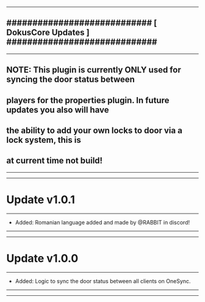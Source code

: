 --------------------------------------------------------------------------------
############################ [ DokusCore Updates ] #############################
--------------------------------------------------------------------------------
--------------------------------------------------------------------------------
## NOTE: This plugin is currently ONLY used for syncing the door status between
##       players for the properties plugin. In future updates you also will have
##       the ability to add your own locks to door via a lock system, this is
##       at current time not build!
--------------------------------------------------------------------------------
--------------------------------------------------------------------------------
# Update v1.0.1
--------------------------------------------------------------------------------
- Added: Romanian language added and made by @RABBIT in discord!
--------------------------------------------------------------------------------
--------------------------------------------------------------------------------
# Update v1.0.0
--------------------------------------------------------------------------------
- Added: Logic to sync the door status between all clients on OneSync.
--------------------------------------------------------------------------------
--------------------------------------------------------------------------------
